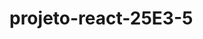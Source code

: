 # projeto-react-25E3-5

<!-- const firebaseConfig = {
    apiKey: "AIzaSyBFVWqXIvk3Ger3PRitcUrb1342DkMKRJI",
    authDomain: "projeto-react-25e3-5.firebaseapp.com",
    projectId: "projeto-react-25e3-5",
    storageBucket: "projeto-react-25e3-5.firebasestorage.app",
    messagingSenderId: "494678301932",
    appId: "1:494678301932:web:3c6f30e034e758a9ed99c9"
}; -->
